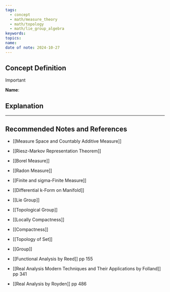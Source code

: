 ```yaml
---
tags:
  - concept
  - math/measure_theory
  - math/topology
  - math/lie_group_algebra
keywords: 
topics: 
name: 
date of note: 2024-10-27
---
```


## Concept Definition

>[!important]
>**Name**: 



## Explanation





-----------
##  Recommended Notes and References


- [[Measure Space and Countably Additive Measure]]
- [[Riesz-Markov Representation Theorem]]
- [[Borel Measure]]
- [[Radon Measure]]
- [[Finite and sigma-Finite Measure]]


- [[Differential k-Form on Manifold]]
- [[Lie Group]]
- [[Topological Group]]
- [[Locally Compactness]]
- [[Compactness]]
- [[Topology of Set]]
- [[Group]]

- [[Functional Analysis by Reed]] pp 155
- [[Real Analysis Modern Techniques and Their Applications by Folland]] pp 341
- [[Real Analysis by Royden]] pp 486